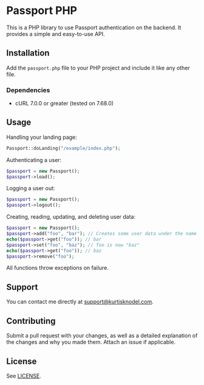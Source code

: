 # Passport PHP

This is a PHP library to use Passport authentication on the backend. It provides a simple and easy-to-use API.

## Installation

Add the `passport.php` file to your PHP project and include it like any other file.

### Dependencies
- cURL 7.0.0 or greater (tested on 7.68.0)

## Usage

Handling your landing page:
```php
Passport::doLanding("/example/index.php");
```

Authenticating a user:
```php
$passport = new Passport();
$passport->load();
```

Logging a user out:
```php
$passport = new Passport();
$passport->logout();
```

Creating, reading, updating, and deleting user data:
```php
$passport = new Passport();
$passport->add("foo", "bar"); // Creates some user data under the name "foo"
echo($passport->get("foo")); // bar
$passport->set("foo", "baz"); // foo is now "baz"
echo($passport->get("foo")); // baz
$passport->remove("foo");
```

All functions throw exceptions on failure.

## Support

You can contact me directly at [support@kurtisknodel.com](mailto:support@kurtisknodel.com).

## Contributing

Submit a pull request with your changes, as well as a detailed explanation of the changes and why you made them. Attach an issue if applicable.

## License

See [LICENSE](LICENSE).

